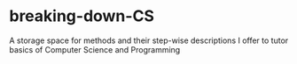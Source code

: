 # breaking-down-CS
A storage space for methods and their step-wise descriptions I offer to tutor basics of Computer Science and Programming
